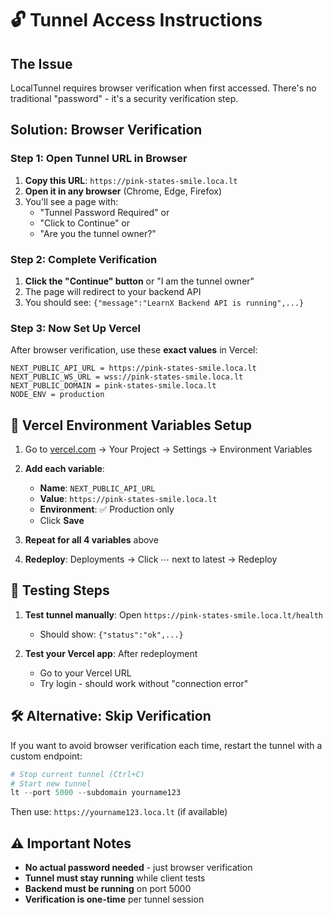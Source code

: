 # 🔓 Tunnel Access Instructions

## The Issue

LocalTunnel requires browser verification when first accessed. There's no traditional "password" - it's a security verification step.

## Solution: Browser Verification

### Step 1: Open Tunnel URL in Browser

1. **Copy this URL**: `https://pink-states-smile.loca.lt`
2. **Open it in any browser** (Chrome, Edge, Firefox)
3. You'll see a page with:
   - "Tunnel Password Required" or
   - "Click to Continue" or
   - "Are you the tunnel owner?"

### Step 2: Complete Verification

1. **Click the "Continue" button** or "I am the tunnel owner"
2. The page will redirect to your backend API
3. You should see: `{"message":"LearnX Backend API is running",...}`

### Step 3: Now Set Up Vercel

After browser verification, use these **exact values** in Vercel:

```
NEXT_PUBLIC_API_URL = https://pink-states-smile.loca.lt
NEXT_PUBLIC_WS_URL = wss://pink-states-smile.loca.lt
NEXT_PUBLIC_DOMAIN = pink-states-smile.loca.lt
NODE_ENV = production
```

## 🚀 Vercel Environment Variables Setup

1. Go to [vercel.com](https://vercel.com) → Your Project → Settings → Environment Variables

2. **Add each variable**:

   - **Name**: `NEXT_PUBLIC_API_URL`
   - **Value**: `https://pink-states-smile.loca.lt`
   - **Environment**: ✅ Production only
   - Click **Save**

3. **Repeat for all 4 variables** above

4. **Redeploy**: Deployments → Click ⋯ next to latest → Redeploy

## 🧪 Testing Steps

1. **Test tunnel manually**: Open `https://pink-states-smile.loca.lt/health`

   - Should show: `{"status":"ok",...}`

2. **Test your Vercel app**: After redeployment
   - Go to your Vercel URL
   - Try login - should work without "connection error"

## 🛠️ Alternative: Skip Verification

If you want to avoid browser verification each time, restart the tunnel with a custom endpoint:

```powershell
# Stop current tunnel (Ctrl+C)
# Start new tunnel
lt --port 5000 --subdomain yourname123
```

Then use: `https://yourname123.loca.lt` (if available)

## ⚠️ Important Notes

- **No actual password needed** - just browser verification
- **Tunnel must stay running** while client tests
- **Backend must be running** on port 5000
- **Verification is one-time** per tunnel session
